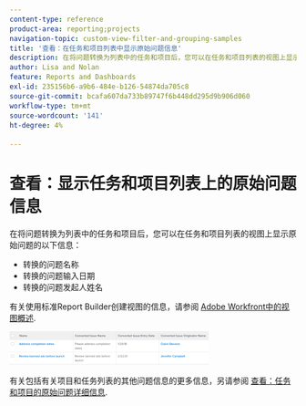 ```yaml
---
content-type: reference
product-area: reporting;projects
navigation-topic: custom-view-filter-and-grouping-samples
title: '查看：在任务和项目列表中显示原始问题信息'
description: 在将问题转换为列表中的任务和项目后，您可以在任务和项目列表的视图上显示原始问题中的信息。
author: Lisa and Nolan
feature: Reports and Dashboards
exl-id: 235156b6-a9b6-484e-b126-54874da705c8
source-git-commit: bcafa607da733b89747f6b448dd295d9b906d060
workflow-type: tm+mt
source-wordcount: '141'
ht-degree: 4%

---
```


# 查看：显示任务和项目列表上的原始问题信息

在将问题转换为列表中的任务和项目后，您可以在任务和项目列表的视图上显示原始问题的以下信息：

* 转换的问题名称
* 转换的问题输入日期
* 转换的问题发起人姓名

有关使用标准Report Builder创建视图的信息，请参阅 [Adobe Workfront中的视图概述](../../../reports-and-dashboards/reports/reporting-elements/views-overview.md).

![task_and_project_list_with_original_issue_info.png](assets/task-and-project-list-with-original-issue-info-350x59.png)

有关包括有关项目和任务列表的其他问题信息的更多信息，另请参阅 [查看：任务和项目的原始问题详细信息](../../../reports-and-dashboards/reports/custom-view-filter-grouping-samples/view-originating-issue-details-tasks-projects.md).

<!--
<div data-mc-conditions="QuicksilverOrClassic.Draft mode">
<p>(NOTE: no longer needed - all fields are now in the UI</p>
<p>Applying this view is identical for tasks and projects.</p>
<p>To apply this view to a task list:</p>
<ol>
<li value="1">Go to a list of tasks which have been converted from issues</li>
<li value="2">From the <strong>View</strong> drop-down menu, select <strong>New View</strong>.</li>
<li value="3">In the<strong>Column Preview</strong> area, eliminate all columns except for one.</li>
<li value="4">Click the header of the remaining column, then click<strong>Switch to Text Mode</strong>.</li>
<li value="5">Mouse over the text mode area, and click <strong>Click to edit text</strong>.</li>
<li value="6"> <p>Remove the text you find in the <strong>Text Mode</strong> box, and replace it with the following code:</p>
<div class="codeSnippet">
<a class="codeSnippetCopyButton" role="button">Copy</a>
<div class="codeSnippetBody" data-mc-continue="False" data-mc-line-number-start="1" data-mc-use-line-numbers="False">
<pre><code>column.0.descriptionkey=name<br>column.0.isInlineEditable=false<br>column.0.link.linkproperty.20.name=ID<br>column.0.link.linkproperty.0.valuefield=ID<br>column.0.link.linkproperty.0.valueformat=int<br>column.0.link.linkproperty.0.valueformat=int<br>column.0.link.lookup=link.view<br>column.0.link.valuefield=objCode<br>column.0.link.valueformat=val<br>column.0.linkedname=direct<br>column.0.listsort=string(name)<br>column.0.querysort=name<br>column.0.section=0<br>column.0.shortview=false<br>column.0.stretch=100<br>column.0.valuefield=name<br>column.0.valueformat=HTML<br>column.0.width=150<br>column.1.displayname=Converted Issue Name<br>column.1.linkedname=convertedOpTask<br>column.1.textmode=true<br>column.1.valuefield=convertedOpTaskName<br>column.1.valueformat=HTML<br>column.2.displayname=Converted Issue Entry Date<br>column.2.textmode=true<br>column.2.valuefield=convertedOpTaskEntryDate<br>column.2.valueformat=HTML<br>column.3.displayname=Originator Name<br>column.3.textmode=true<br>column.3.valuefield=convertedOpTaskOriginator:name<br>column.3.valueformat=HTML</code></pre>
</div>
</div> </li>
<li value="7"> Click <strong>Save View</strong>. </li>
</ol>
</div>
-->
